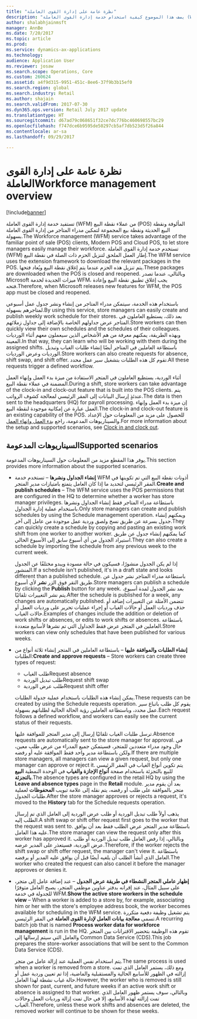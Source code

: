 ```yaml
---
title: "نظرة عامة على إدارة القوى العاملة"
description: "يصف هذا الموضوع كيفية استخدام خدمة إدارة القوى العاملة‬ (WFM) للاستفادة من عملاء نقطة البيع (POS) المألوفة ونقطة البيع الحديثة ونقطة بيع المجموعة، لتمكين مدراء المتاجر من إدارة القوى العاملة بسهولة."
author: shalabhjainmsft
manager: AnnBe
ms.date: 7/20/2017
ms.topic: article
ms.prod: 
ms.service: dynamics-ax-applications
ms.technology: 
audience: Application User
ms.reviewer: josaw
ms.search.scope: Operations, Core
ms.custom: 260624
ms.assetid: a4f9d315-9951-451c-8ee6-37f9b3b15ef0
ms.search.region: global
ms.search.industry: Retail
ms.author: shajain
ms.search.validFrom: 2017-07-30
ms.dyn365.ops.version: Retail July 2017 update
ms.translationtype: HT
ms.sourcegitcommit: d67ad79c068651f32ce7dc776bc460698557bc29
ms.openlocfilehash: f747dce6b9595de50297cb5af7db523d5f26a844
ms.contentlocale: ar-sa
ms.lasthandoff: 09/29/2017

---
```


# <a name="workforce-management-overview"></a><span data-ttu-id="dba5d-103">نظرة عامة على إدارة القوى العاملة</span><span class="sxs-lookup"><span data-stu-id="dba5d-103">Workforce management overview</span></span>

[!include[banner](includes/banner.md)]
    
<span data-ttu-id="dba5d-104">تستفيد خدمة إدارة القوى العاملة‬ (WFM) من عملاء نقطة البيع (POS) المألوفة ونقطة البيع الحديثة ونقطة بيع المجموعة لتمكين مدراء المتاجر من إدارة القوى العاملة بسهولة.</span><span class="sxs-lookup"><span data-stu-id="dba5d-104">The Workforce management (WFM) service takes advantage of the familiar point of sale (POS) clients, Modern POS and Cloud POS, to let store managers easily manage their workforce.</span></span> <span data-ttu-id="dba5d-105">تستخدم خدمة إدارة القوى العاملة‬ (WFM) إطار العمل الملحق لتنزيل الحزم ذات الصلة في نقطة البيع.</span><span class="sxs-lookup"><span data-stu-id="dba5d-105">The WFM service uses the extension framework to download the relevant packages in the POS.</span></span> <span data-ttu-id="dba5d-106">يتم تنزيل هذه الحزم عندما يتم إغلاق نقطة البيع ويُعاد فتحها.</span><span class="sxs-lookup"><span data-stu-id="dba5d-106">These packages are downloaded when the POS is closed and reopened.</span></span> <span data-ttu-id="dba5d-107">وبالتالي، عندما تصدر Microsoft ميزات الجديدة لخدمة WFM، يجب إغلاق تطبيق نقطة البيع وإعادة فتحه.</span><span class="sxs-lookup"><span data-stu-id="dba5d-107">Therefore, when Microsoft releases new features for WFM, the POS app must be closed and reopened.</span></span>

<span data-ttu-id="dba5d-108">باستخدام هذه الخدمة، سيتمكن مدراء المتاجر من إنشاء ونشر جدول عمل أسبوعي لمتاجرهم بسهولة.</span><span class="sxs-lookup"><span data-stu-id="dba5d-108">By using this service, store managers can easily create and publish weekly work schedule for their stores.</span></span> <span data-ttu-id="dba5d-109">بعد ذلك، يستطيع العاملون في المتاجر عرض جداولهم الخاصة بالإضافة إلى جداول زملائهم.</span><span class="sxs-lookup"><span data-stu-id="dba5d-109">Store workers can then quickly view their own schedules and the schedules of their colleagues.</span></span> <span data-ttu-id="dba5d-110">وبهذه الطريقة، يمكنهم معرفة من هم الأشخاص الذين سيعملون معهم أثناء الورديات المعينة.</span><span class="sxs-lookup"><span data-stu-id="dba5d-110">In that way, they can learn who will be working with them during the assigned shifts.</span></span> <span data-ttu-id="dba5d-111">باستطاعة العاملين في المتاجر أيضًا إنشاء طلبات الغياب وتبديل الورديات وعرض الورديات.</span><span class="sxs-lookup"><span data-stu-id="dba5d-111">Store workers can also create requests for absence, shift swap, and shift offer.</span></span> <span data-ttu-id="dba5d-112">تقوم كل هذه الطلبات بتشغيل سير عمل محدد.</span><span class="sxs-lookup"><span data-stu-id="dba5d-112">All these requests trigger a defined workflow.</span></span>

<span data-ttu-id="dba5d-113">أثناء الوردية، يستطيع العاملون في المتجر الاستفادة من ميزة بدء العمل وإنهاء العمل المضمنة في عملاء نقطة البيع.</span><span class="sxs-lookup"><span data-stu-id="dba5d-113">During a shift, store workers can take advantage of the clock-in and clock-out feature that is built into the POS clients.</span></span> <span data-ttu-id="dba5d-114">يتم عندئذٍ إرسال البيانات إلى المقر الرئيسي لمعالجة كشوف الرواتب.</span><span class="sxs-lookup"><span data-stu-id="dba5d-114">The data is then sent to the headquarters (HQ) for payroll processing.</span></span> <span data-ttu-id="dba5d-115">إن ميزة بدء العمل وإنهاء العمل عبارة عن إمكانية موجودة لنقطة البيع.</span><span class="sxs-lookup"><span data-stu-id="dba5d-115">The clock-in and clock-out feature is an existing capability of the POS.</span></span> <span data-ttu-id="dba5d-116">للحصول على مزيد من المعلومات حول الإعداد والسيناريوهات المدعومة، راجع [بدء العمل وإنهاء العمل](retail-time-attendance.md).</span><span class="sxs-lookup"><span data-stu-id="dba5d-116">For more information about the setup and supported scenarios, see [Clock in and clock out](retail-time-attendance.md).</span></span>

## <a name="supported-scenarios"></a><span data-ttu-id="dba5d-117">السيناريوهات المدعومة</span><span class="sxs-lookup"><span data-stu-id="dba5d-117">Supported scenarios</span></span>
<span data-ttu-id="dba5d-118">يوفر هذا المقطع مزيد من المعلومات حول السيناريوهات المدعومة.</span><span class="sxs-lookup"><span data-stu-id="dba5d-118">This section provides more information about the supported scenarios.</span></span>

- <span data-ttu-id="dba5d-119">**إنشاء الجداول ونشرها** – تستخدم خدمة WFM أذونات نقطة البيع التي تم تكوينها في المقر الرئيسي لتحديد ما إذا كان العامل يتمتع بامتيازات مدير المتجر.</span><span class="sxs-lookup"><span data-stu-id="dba5d-119">**Create and publish schedules** – The WFM service uses the POS permissions that are configured in the HQ to determine whether a worker has store manager privileges.</span></span> <span data-ttu-id="dba5d-120">باستطاعة مدراء المتاجر فقط إنشاء الجداول ونشرها باستخدام عملية إدارة الجداول‬.</span><span class="sxs-lookup"><span data-stu-id="dba5d-120">Only store managers can create and publish schedules by using the Schedule management operation.</span></span> <span data-ttu-id="dba5d-121">ويمكنهم إنشاء جدول بسرعة عن طريق نسخ ولصق وردية عمل موجودة من عامل إلى آخر.</span><span class="sxs-lookup"><span data-stu-id="dba5d-121">They can quickly create a schedule by copying and pasting an existing work shift from one worker to another worker.</span></span> <span data-ttu-id="dba5d-122">كما يمكنهم إنشاء جدول عن طريق استيراد الجدول من أي أسبوع سابق إلى الأسبوع الحالي.</span><span class="sxs-lookup"><span data-stu-id="dba5d-122">They can also create a schedule by importing the schedule from any previous week to the current week.</span></span>

    <span data-ttu-id="dba5d-123">إذا لم يكن الجدول منشورًا، فسيكون في حالة مسودة ويبدو مختلفًا عن الجدول المنشور.</span><span class="sxs-lookup"><span data-stu-id="dba5d-123">If a schedule isn't published, it's in a draft state and looks different than a published schedule.</span></span> <span data-ttu-id="dba5d-124">باستطاعة مدراء المتاجر نشر جدول عن طريق النقر فوق الزر **نشر** لأي أسبوع.</span><span class="sxs-lookup"><span data-stu-id="dba5d-124">Store managers can publish a schedule by clicking the **Publish** button for any week.</span></span> <span data-ttu-id="dba5d-125">بعد نشر الجدول لمدة أسبوع، يتم نشر التغييرات تلقائيًا.</span><span class="sxs-lookup"><span data-stu-id="dba5d-125">After the schedule is published for a week, any changes are automatically published.</span></span> <span data-ttu-id="dba5d-126">تتضمن الأمثلة عن التغييرات إضافة أو حذف ورديات العمل أو حالات الغياب أو إجراء عمليات تحرير على ورديات العمل أو حالات الغياب.</span><span class="sxs-lookup"><span data-stu-id="dba5d-126">Examples of changes include the addition or deletion of work shifts or absences, or edits to work shifts or absences.</span></span> <span data-ttu-id="dba5d-127">باستطاعة العاملين في المتجر عرض فقط الجداول التي تم نشرها لأسابيع متعددة.</span><span class="sxs-lookup"><span data-stu-id="dba5d-127">Store workers can view only schedules that have been published for various weeks.</span></span>
    
- <span data-ttu-id="dba5d-128">**إنشاء الطلبات والموافقة عليها** – باستطاعة العاملين في المتجر إنشاء ثلاثة أنواع من الطلبات:</span><span class="sxs-lookup"><span data-stu-id="dba5d-128">**Create and approve requests** – Store workers can create three types of request:</span></span>

    - <span data-ttu-id="dba5d-129">طلب الغياب</span><span class="sxs-lookup"><span data-stu-id="dba5d-129">Request absence</span></span>
    - <span data-ttu-id="dba5d-130">طلب تبديل الوردية</span><span class="sxs-lookup"><span data-stu-id="dba5d-130">Request shift swap</span></span>
    - <span data-ttu-id="dba5d-131">طلب عرض الوردية</span><span class="sxs-lookup"><span data-stu-id="dba5d-131">Request shift offer</span></span>

    <span data-ttu-id="dba5d-132">يمكن إنشاء هذه الطلبات باستخدام عملية جدولة الطلبات.</span><span class="sxs-lookup"><span data-stu-id="dba5d-132">These requests can be created by using the Schedule requests operation.</span></span> <span data-ttu-id="dba5d-133">يقوم كل طلب باتباع سير عمل محدد، وباستطاعة العاملين رؤية الحالة الحالية لطلباتهم بسهولة.</span><span class="sxs-lookup"><span data-stu-id="dba5d-133">Each request follows a defined workflow, and workers can easily see the current status of their requests.</span></span>
    
    <span data-ttu-id="dba5d-134">ترسل طلبات الغياب تلقائيًا إرسال إلى مدير المتجر للموافقة عليها.</span><span class="sxs-lookup"><span data-stu-id="dba5d-134">Absence requests are automatically sent to the store manager for approval.</span></span> <span data-ttu-id="dba5d-135">في حال وجود مدراء متعددين للمتجر، فسيتمكن جميع المدراء من عرض طلب معين، ولكن باستطاعة مدير واحد فقط الموافقة عليه أو رفضه.</span><span class="sxs-lookup"><span data-stu-id="dba5d-135">If there are multiple store managers, all managers can view a given request, but only one manager can approve or reject it.</span></span> <span data-ttu-id="dba5d-136">يتم تكوين أنواع الغياب في المقر الرئيسي للبيع بالتجزئة باستخدام صفحة **أنواع الإجازة والغياب‬** في الوحدة النمطية **البيع بالتجزئة**.</span><span class="sxs-lookup"><span data-stu-id="dba5d-136">The absence types are configured in the retail HQ by using the **Leave and absence types** page in the **Retail** module.</span></span> <span data-ttu-id="dba5d-137">بعد أن يقوم مدير متجر بالموافقة على طلب أو رفضه، يتم نقله إلى علامة تبويب **المحفوظات‬** لعملية طلبات الجدول.</span><span class="sxs-lookup"><span data-stu-id="dba5d-137">After the store manager approves or rejects a request, it's moved to the **History** tab for the Schedule requests operation.</span></span>
    
    <span data-ttu-id="dba5d-138">يذهب أولاً طلب تبديل الوردية أو طلب عرض الوردية إلى العامل الذي تم إرسال الطلب إليه.</span><span class="sxs-lookup"><span data-stu-id="dba5d-138">A shift swap or shift offer request first goes to the worker that the request was sent to.</span></span> <span data-ttu-id="dba5d-139">باستطاعة مدير المتجر عرض الطلب فقط بعد أن يوافق عليه هذا العامل.</span><span class="sxs-lookup"><span data-stu-id="dba5d-139">The store manager can view the request only after this worker has approved it.</span></span> <span data-ttu-id="dba5d-140">وبالتالي، إذا رفض العامل طلب تبديل الوردية أو طلب عرض الوردية، فسيتعذر على المدير عرضه.</span><span class="sxs-lookup"><span data-stu-id="dba5d-140">Therefore, if the worker rejects the shift swap or shift offer request, the manager can't view it.</span></span> <span data-ttu-id="dba5d-141">باستطاعة العامل الذي أنشأ الطلب أن يلغيه أيضًا قبل أن يوافق عليه المدير أو يرفضه.</span><span class="sxs-lookup"><span data-stu-id="dba5d-141">The worker who created the request can also cancel it before the manager approves or denies it.</span></span>

- <span data-ttu-id="dba5d-142">**إظهار عاملي المتجر النشطاء في طريقة عرض الجدول** – عند إضافة عامل إلى متجر، على سبيل المثال، عند إقرانه بدفتر عناوين موظفي المتجر، يصبح العامل متوفرًا للجدولة في خدمة WFM.</span><span class="sxs-lookup"><span data-stu-id="dba5d-142">**Show the active store workers in the schedule view** – When a worker is added to a store by, for example, associating him or her with the store's employee address book, the worker becomes available for scheduling in the WFM service.</span></span> <span data-ttu-id="dba5d-143">يتم تشغيل وظيفة دفعية متكررة تسمى **معالجة بيانات العامل لإدارة القوى العاملة‬** في المقر الرئيسي.</span><span class="sxs-lookup"><span data-stu-id="dba5d-143">A recurring batch job that is named **Process worker data for workforce management** is run in the HQ.</span></span> <span data-ttu-id="dba5d-144">تقوم هذه الوظيفة بتحضير الاقترانات بين المتجر والعامل التي سيتم إرسالها إلى Common Data Service (CDS).</span><span class="sxs-lookup"><span data-stu-id="dba5d-144">This job prepares the store-worker associations that will be sent to the Common Data Service (CDS).</span></span>

    <span data-ttu-id="dba5d-145">يتم استخدام نفس العملية عند إزالة عامل من متجر.</span><span class="sxs-lookup"><span data-stu-id="dba5d-145">The same process is used when a worker is removed from a store.</span></span> <span data-ttu-id="dba5d-146">ومع ذلك، يستمر العامل الذي تمت إزالته في الظهور للأسابيع الحالية والمستقبلية والماضية، إذا تم تعيين وردية عمل أو حالة غياب نشطة لهذا العامل.</span><span class="sxs-lookup"><span data-stu-id="dba5d-146">However, the worker who is removed is still shown for past, current, and future weeks if an active work shift or absence is assigned to that worker.</span></span> <span data-ttu-id="dba5d-147">وبالتالي، سوف يستمر ظهور العامل الذي تمت إزالته لهذه الأسابيع، إلا في حال تمت إزالة ورديات العمل وحالات الغياب.</span><span class="sxs-lookup"><span data-stu-id="dba5d-147">Therefore, unless these work shifts and absences are deleted, the removed worker will continue to be shown for these weeks.</span></span>

